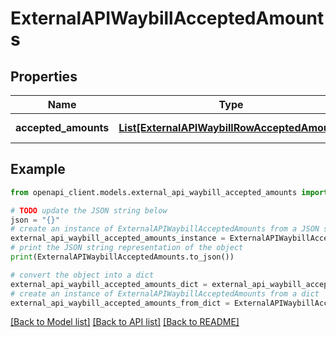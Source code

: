 # ExternalAPIWaybillAcceptedAmounts


## Properties

Name | Type | Description | Notes
------------ | ------------- | ------------- | -------------
**accepted_amounts** | [**List[ExternalAPIWaybillRowAcceptedAmount]**](ExternalAPIWaybillRowAcceptedAmount.md) | Accepted amounts | 

## Example

```python
from openapi_client.models.external_api_waybill_accepted_amounts import ExternalAPIWaybillAcceptedAmounts

# TODO update the JSON string below
json = "{}"
# create an instance of ExternalAPIWaybillAcceptedAmounts from a JSON string
external_api_waybill_accepted_amounts_instance = ExternalAPIWaybillAcceptedAmounts.from_json(json)
# print the JSON string representation of the object
print(ExternalAPIWaybillAcceptedAmounts.to_json())

# convert the object into a dict
external_api_waybill_accepted_amounts_dict = external_api_waybill_accepted_amounts_instance.to_dict()
# create an instance of ExternalAPIWaybillAcceptedAmounts from a dict
external_api_waybill_accepted_amounts_from_dict = ExternalAPIWaybillAcceptedAmounts.from_dict(external_api_waybill_accepted_amounts_dict)
```
[[Back to Model list]](../README.md#documentation-for-models) [[Back to API list]](../README.md#documentation-for-api-endpoints) [[Back to README]](../README.md)


